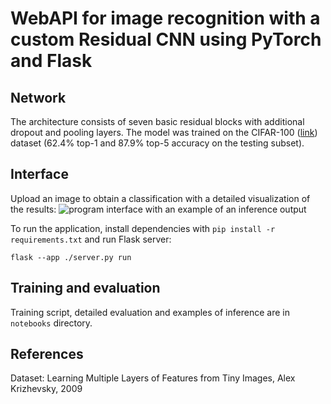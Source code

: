# WebAPI for image recognition with a custom Residual CNN using PyTorch and Flask

## Network

The architecture consists of seven basic residual blocks with additional dropout and pooling layers.
The model was trained on the CIFAR-100 ([link](https://www.cs.toronto.edu/~kriz/cifar.html)) dataset (62.4% top-1 and 87.9% top-5 accuracy on the testing subset).

## Interface

Upload an image to obtain a classification with a detailed visualization of the results:
![program interface with an example of an inference output](blob/main/interface.jpg?raw=true)

To run the application, install dependencies with `pip install -r requirements.txt` and run Flask server:

`flask --app ./server.py run`

## Training and evaluation

Training script, detailed evaluation and examples of inference are in `notebooks` directory.

## References

Dataset: Learning Multiple Layers of Features from Tiny Images, Alex Krizhevsky, 2009
